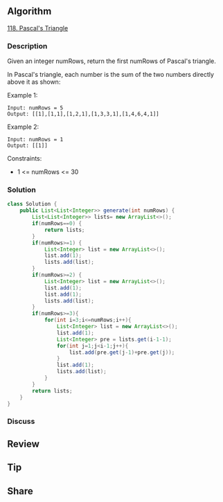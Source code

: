 ## Algorithm

[118. Pascal's Triangle](https://leetcode.com/problems/pascals-triangle/)

### Description

Given an integer numRows, return the first numRows of Pascal's triangle.

In Pascal's triangle, each number is the sum of the two numbers directly above it as shown:


Example 1:

```
Input: numRows = 5
Output: [[1],[1,1],[1,2,1],[1,3,3,1],[1,4,6,4,1]]
```

Example 2:

```
Input: numRows = 1
Output: [[1]]
```

Constraints:

- 1 <= numRows <= 30


### Solution

```java
class Solution {
    public List<List<Integer>> generate(int numRows) {
        List<List<Integer>> lists= new ArrayList<>();
        if(numRows==0) {
            return lists;
        }
        if(numRows>=1) {
            List<Integer> list = new ArrayList<>();
            list.add(1);
            lists.add(list);
        }
        if(numRows>=2) {
            List<Integer> list = new ArrayList<>();
            list.add(1);
            list.add(1);
            lists.add(list);
        }
        if(numRows>=3){
            for(int i=3;i<=numRows;i++){
                List<Integer> list = new ArrayList<>();
                list.add(1);
                List<Integer> pre = lists.get(i-1-1);
                for(int j=1;j<i-1;j++){
                    list.add(pre.get(j-1)+pre.get(j));
                }
                list.add(1);
                lists.add(list);
            }
        }
        return lists;
    }
}
```

### Discuss

## Review


## Tip


## Share

